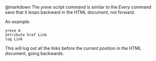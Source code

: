 @markdown
The *yreve* script command is similar to the *Every* command
	save that it loops backward in the HTML document, not forward.

An example:

~~~
yreve A
attribute href Link
log Link
~~~

This will log out all the links before the current position in the HTML document,
	going backwards.
